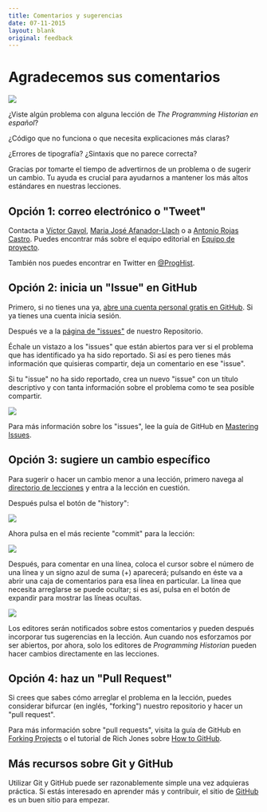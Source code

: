 ```yaml
---
title: Comentarios y sugerencias
date: 07-11-2015
layout: blank
original: feedback
---
```


# Agradecemos sus comentarios

<img src="{{site.baseurl}}/images/reader-sm.png" class="garnish rounded float-left" />

¿Viste algún problema con alguna lección de *The Programming Historian en español*?

¿Código que no funciona o que necesita explicaciones más claras?

¿Errores de tipografía? ¿Sintaxis que no parece correcta?

Gracias por tomarte el tiempo de advertirnos de un problema o de sugerir un cambio. Tu ayuda es crucial para ayudarnos a mantener los más altos estándares en nuestras lecciones.


## Opción 1: correo electrónico o "Tweet"

Contacta a <a href="mailto:vgayol@colmich.edu.mx">Víctor Gayol</a>, <a href="mailto:mariajose@neogranadina.org">Maria José Afanador-Llach</a> o a <a href="mailto:rojas.castro.antonio@gmail.com">Antonio Rojas Castro</a>. Puedes encontrar más sobre el equipo editorial en [Equipo de proyecto](./equipo-de-proyecto.html).

También nos puedes encontrar en Twitter en [@ProgHist](https://twitter.com/proghist).

## Opción 2: inicia un "Issue" en GitHub

Primero, si no tienes una ya, [abre una cuenta personal gratis en GitHub](https://help.github.com/articles/signing-up-for-a-new-github-account). Si ya tienes una cuenta inicia sesión.

Después ve a la [página de "issues"](https://github.com/programminghistorian/jekyll/issues?state=open) de nuestro Repositorio.

Échale un vistazo a los "issues" que están abiertos para ver si el problema que has identificado ya ha sido reportado. Si así es pero tienes más información que quisieras compartir, deja un comentario en ese "issue".

Si tu "issue" no ha sido reportado, crea un nuevo "issue" con un título descriptivo y con tanta información sobre el problema como te sea posible compartir.

![](https://cloud.githubusercontent.com/assets/1126864/3697100/52b37768-139e-11e4-816e-c3eee5516997.png)

Para más información sobre los "issues", lee la guía de GitHub en [Mastering Issues](https://guides.github.com/features/issues/).

## Opción 3: sugiere un cambio específico

Para sugerir o hacer un cambio menor a una lección, primero navega al [directorio de lecciones](https://github.com/programminghistorian/jekyll/tree/gh-pages/es/lecciones) y entra a la lección en cuestión.

Después pulsa el botón de "history":

![](https://cloud.githubusercontent.com/assets/1126864/4781623/36c1e29e-5cb2-11e4-9ed8-df952fbd4a0b.png)

Ahora pulsa en el más reciente "commit" para la lección:

![](https://cloud.githubusercontent.com/assets/1126864/4781629/901b4330-5cb2-11e4-9bc9-d211daa5e987.png)

Después, para comentar en una línea, coloca el cursor sobre el número de una línea y un signo azul de suma (+) aparecerá; pulsando en éste va a abrir una caja de comentarios para esa línea en particular. La línea que necesita arreglarse se puede ocultar; si es así, pulsa en el botón de expandir para mostrar las líneas ocultas.

![](https://cloud.githubusercontent.com/assets/1126864/4781633/27b780b4-5cb3-11e4-81aa-0ed217b94a2f.png)

Los editores serán notificados sobre estos comentarios y pueden después incorporar tus sugerencias en la lección. Aun cuando nos esforzamos por ser abiertos, por ahora, solo los editores de _Programming Historian_ pueden hacer cambios directamente en las lecciones.


## Opción 4: haz un "Pull Request"

Si crees que sabes cómo arreglar el problema en la lección, puedes considerar bifurcar (en inglés, "forking") nuestro repositorio y hacer un "pull request".

Para más información sobre "pull requests", visita la guía de GitHub en [Forking Projects](https://guides.github.com/activities/forking/) o el tutorial de Rich Jones sobre [How to GitHub](https://gun.io/blog/how-to-github-fork-branch-and-pull-request/).

## Más recursos sobre Git y GitHub

Utilizar Git y GitHub puede ser razonablemente simple una vez adquieras práctica. Si estás interesado en aprender más y contribuir, el sitio de [GitHub](https://help.github.com/articles/good-resources-for-learning-git-and-github/) es un buen sitio para empezar.
